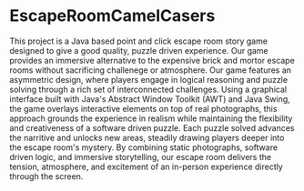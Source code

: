 # EscapeRoomCamelCasers
This project is a Java based point and click escape room story game designed to give a good quality, puzzle driven experience. Our game provides an immersive alternative to the expensive brick and mortor escape rooms without sacrificing challenege or atmosphere. Our game features an asymmetric design, where players engage in logical reasoning and puzzle solving through a rich set of interconnected challenges. Using a graphical interface built with Java's Abstract Window Toolkit (AWT) and Java Swing, the game overlays interactive elements on top of real photographs, this approach grounds the experience in realism while maintaining the flexibility and creativeness of a software driven puzzle. Each puzzle solved advances the narritive and unlocks new areas, steadily drawing players deeper into the escape room's mystery. By combining static photographs, software driven logic, and immersive storytelling, our escape room delivers the tension, atmosphere, and excitement of an in-person experience directly through the screen.
